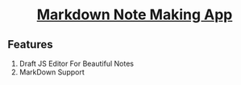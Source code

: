 <div align="center">
    <a href="http://react-simple-boilerplate.surge.sh/">
        <h1>Markdown Note Making App</h1>
    </a>
    <h2 align="left">Features</h3>
    <ol>
        <li align="left">Draft JS Editor For Beautiful Notes</li>
         <li align="left">MarkDown Support</li>
    </ol>
</div>
